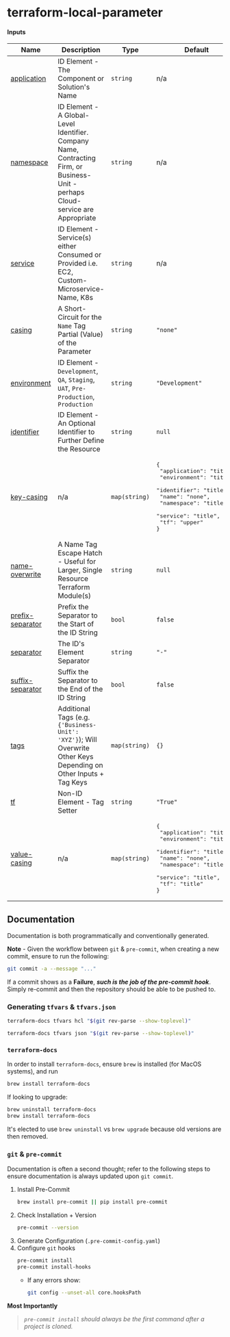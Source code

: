 <!-- BEGIN_TF_DOCS -->
# terraform-local-parameter #

#### Inputs

| Name | Description | Type | Default | Required |
|------|-------------|------|---------|:--------:|
| <a name="input_application"></a> [application](#input_application) | ID Element - The Component or Solution's Name | `string` | n/a | yes |
| <a name="input_namespace"></a> [namespace](#input_namespace) | ID Element - A Global-Level Identifier. Company Name, Contracting Firm, or Business-Unit - perhaps Cloud-service are Appropriate | `string` | n/a | yes |
| <a name="input_service"></a> [service](#input_service) | ID Element - Service(s) either Consumed or Provided i.e. EC2, Custom-Microservice-Name, K8s | `string` | n/a | yes |
| <a name="input_casing"></a> [casing](#input_casing) | A Short-Circuit for the `Name` Tag Partial (Value) of the Parameter | `string` | `"none"` | no |
| <a name="input_environment"></a> [environment](#input_environment) | ID Element - `Development`, `QA`, `Staging`, `UAT`, `Pre-Production`, `Production` | `string` | `"Development"` | no |
| <a name="input_identifier"></a> [identifier](#input_identifier) | ID Element - An Optional Identifier to Further Define the Resource | `string` | `null` | no |
| <a name="input_key-casing"></a> [key-casing](#input_key-casing) | n/a | `map(string)` | <pre>{<br>  "application": "title",<br>  "environment": "title",<br>  "identifier": "title",<br>  "name": "none",<br>  "namespace": "title",<br>  "service": "title",<br>  "tf": "upper"<br>}</pre> | no |
| <a name="input_name-overwrite"></a> [name-overwrite](#input_name-overwrite) | A Name Tag Escape Hatch - Useful for Larger, Single Resource Terraform Module(s) | `string` | `null` | no |
| <a name="input_prefix-separator"></a> [prefix-separator](#input_prefix-separator) | Prefix the Separator to the Start of the ID String | `bool` | `false` | no |
| <a name="input_separator"></a> [separator](#input_separator) | The ID's Element Separator | `string` | `"-"` | no |
| <a name="input_suffix-separator"></a> [suffix-separator](#input_suffix-separator) | Suffix the Separator to the End of the ID String | `bool` | `false` | no |
| <a name="input_tags"></a> [tags](#input_tags) | Additional Tags (e.g. `{'Business-Unit': 'XYZ'}`); Will Overwrite Other Keys Depending on Other Inputs + Tag Keys | `map(string)` | `{}` | no |
| <a name="input_tf"></a> [tf](#input_tf) | Non-ID Element - Tag Setter | `string` | `"True"` | no |
| <a name="input_value-casing"></a> [value-casing](#input_value-casing) | n/a | `map(string)` | <pre>{<br>  "application": "title",<br>  "environment": "title",<br>  "identifier": "title",<br>  "name": "none",<br>  "namespace": "title",<br>  "service": "title",<br>  "tf": "title"<br>}</pre> | no |



## Documentation ##

Documentation is both programmatically and conventionally generated.

**Note** - Given the workflow between `git` & `pre-commit`, when creating
a new commit, ensure to run the following:

```bash
git commit -a --message "..."
```

If a commit shows as a **Failure**, ***such is the job of the pre-commit hook***. 
Simply re-commit and then the repository should be able to be pushed to.

### Generating `tfvars` & `tfvars.json` ###

```bash
terraform-docs tfvars hcl "$(git rev-parse --show-toplevel)"

terraform-docs tfvars json "$(git rev-parse --show-toplevel)"
```

### `terraform-docs` ###

In order to install `terraform-docs`, ensure `brew` is installed (for MacOS systems), and run

```bash
brew install terraform-docs
```

If looking to upgrade:

```bash
brew uninstall terraform-docs
brew install terraform-docs
```

It's elected to use `brew uninstall` vs `brew upgrade` because old versions are then removed.

### `git` & `pre-commit` ###

Documentation is often a second thought; refer to the following steps to ensure documentation is always updated
upon `git commit`.

1. Install Pre-Commit
    ```bash
    brew install pre-commit || pip install pre-commit
    ```
2. Check Installation + Version
    ```bash
    pre-commit --version
    ```
3. Generate Configuration (`.pre-commit-config.yaml`)
4. Configure `git` hooks
    ```bash
    pre-commit install
    pre-commit install-hooks
    ```
    - If any errors show:
        ```bash
        git config --unset-all core.hooksPath
        ```

**Most Importantly**

> *`pre-commit install` should always be the first command after a project is cloned.*
<!-- END_TF_DOCS -->
